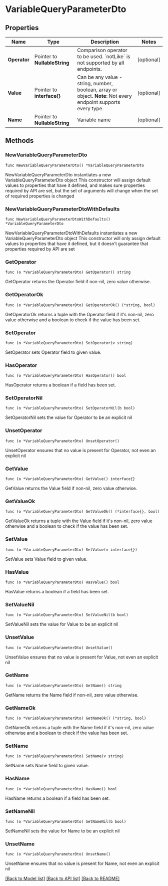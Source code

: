 # VariableQueryParameterDto

## Properties

Name | Type | Description | Notes
------------ | ------------- | ------------- | -------------
**Operator** | Pointer to **NullableString** | Comparison operator to be used. &#x60;notLike&#x60; is not supported by all endpoints. | [optional] 
**Value** | Pointer to **interface{}** | Can be any value - string, number, boolean, array or object.  **Note**: Not every endpoint supports every type. | [optional] 
**Name** | Pointer to **NullableString** | Variable name | [optional] 

## Methods

### NewVariableQueryParameterDto

`func NewVariableQueryParameterDto() *VariableQueryParameterDto`

NewVariableQueryParameterDto instantiates a new VariableQueryParameterDto object
This constructor will assign default values to properties that have it defined,
and makes sure properties required by API are set, but the set of arguments
will change when the set of required properties is changed

### NewVariableQueryParameterDtoWithDefaults

`func NewVariableQueryParameterDtoWithDefaults() *VariableQueryParameterDto`

NewVariableQueryParameterDtoWithDefaults instantiates a new VariableQueryParameterDto object
This constructor will only assign default values to properties that have it defined,
but it doesn't guarantee that properties required by API are set

### GetOperator

`func (o *VariableQueryParameterDto) GetOperator() string`

GetOperator returns the Operator field if non-nil, zero value otherwise.

### GetOperatorOk

`func (o *VariableQueryParameterDto) GetOperatorOk() (*string, bool)`

GetOperatorOk returns a tuple with the Operator field if it's non-nil, zero value otherwise
and a boolean to check if the value has been set.

### SetOperator

`func (o *VariableQueryParameterDto) SetOperator(v string)`

SetOperator sets Operator field to given value.

### HasOperator

`func (o *VariableQueryParameterDto) HasOperator() bool`

HasOperator returns a boolean if a field has been set.

### SetOperatorNil

`func (o *VariableQueryParameterDto) SetOperatorNil(b bool)`

 SetOperatorNil sets the value for Operator to be an explicit nil

### UnsetOperator
`func (o *VariableQueryParameterDto) UnsetOperator()`

UnsetOperator ensures that no value is present for Operator, not even an explicit nil
### GetValue

`func (o *VariableQueryParameterDto) GetValue() interface{}`

GetValue returns the Value field if non-nil, zero value otherwise.

### GetValueOk

`func (o *VariableQueryParameterDto) GetValueOk() (*interface{}, bool)`

GetValueOk returns a tuple with the Value field if it's non-nil, zero value otherwise
and a boolean to check if the value has been set.

### SetValue

`func (o *VariableQueryParameterDto) SetValue(v interface{})`

SetValue sets Value field to given value.

### HasValue

`func (o *VariableQueryParameterDto) HasValue() bool`

HasValue returns a boolean if a field has been set.

### SetValueNil

`func (o *VariableQueryParameterDto) SetValueNil(b bool)`

 SetValueNil sets the value for Value to be an explicit nil

### UnsetValue
`func (o *VariableQueryParameterDto) UnsetValue()`

UnsetValue ensures that no value is present for Value, not even an explicit nil
### GetName

`func (o *VariableQueryParameterDto) GetName() string`

GetName returns the Name field if non-nil, zero value otherwise.

### GetNameOk

`func (o *VariableQueryParameterDto) GetNameOk() (*string, bool)`

GetNameOk returns a tuple with the Name field if it's non-nil, zero value otherwise
and a boolean to check if the value has been set.

### SetName

`func (o *VariableQueryParameterDto) SetName(v string)`

SetName sets Name field to given value.

### HasName

`func (o *VariableQueryParameterDto) HasName() bool`

HasName returns a boolean if a field has been set.

### SetNameNil

`func (o *VariableQueryParameterDto) SetNameNil(b bool)`

 SetNameNil sets the value for Name to be an explicit nil

### UnsetName
`func (o *VariableQueryParameterDto) UnsetName()`

UnsetName ensures that no value is present for Name, not even an explicit nil

[[Back to Model list]](../README.md#documentation-for-models) [[Back to API list]](../README.md#documentation-for-api-endpoints) [[Back to README]](../README.md)


